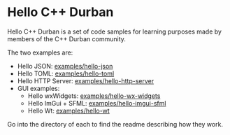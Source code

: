 # Hello C++ Durban

Hello C++ Durban is a set of code samples for learning purposes made by members of the C++ Durban community.

The two examples are:

* Hello JSON: [examples/hello-json](examples/hello-json)
* Hello TOML: [examples/hello-toml](examples/hello-toml)
* Hello HTTP Server: [examples/hello-http-server](examples/hello-http-server)
* GUI examples:
  * Hello wxWidgets: [examples/hello-wx-widgets](examples/hello-wx-widgets)
  * Hello ImGui + SFML: [examples/hello-imgui-sfml](examples/hello-imgui-sfml)
  * Hello Wt: [examples/hello-wt](examples/hello-wt)

Go into the directory of each to find the readme describing how they work.
